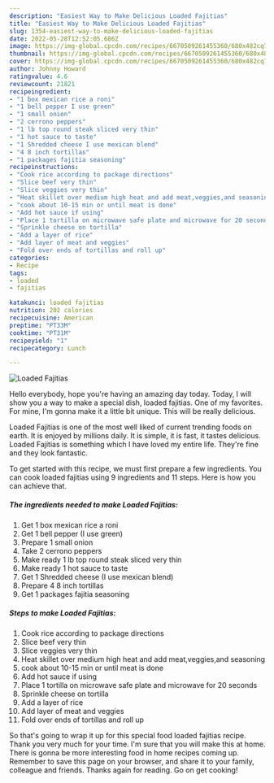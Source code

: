 ```yaml
---
description: "Easiest Way to Make Delicious Loaded Fajitias"
title: "Easiest Way to Make Delicious Loaded Fajitias"
slug: 1354-easiest-way-to-make-delicious-loaded-fajitias
date: 2022-05-28T12:52:05.686Z
image: https://img-global.cpcdn.com/recipes/6670509261455360/680x482cq70/loaded-fajitias-recipe-main-photo.jpg
thumbnail: https://img-global.cpcdn.com/recipes/6670509261455360/680x482cq70/loaded-fajitias-recipe-main-photo.jpg
cover: https://img-global.cpcdn.com/recipes/6670509261455360/680x482cq70/loaded-fajitias-recipe-main-photo.jpg
author: Johnny Howard
ratingvalue: 4.6
reviewcount: 21821
recipeingredient:
- "1 box mexican rice a roni"
- "1 bell pepper I use green"
- "1 small onion"
- "2 cerrono peppers"
- "1 lb top round steak sliced very thin"
- "1 hot sauce to taste"
- "1 Shredded cheese I use mexican blend"
- "4 8 inch tortillas"
- "1 packages fajitia seasoning"
recipeinstructions:
- "Cook rice according to package directions"
- "Slice beef very thin"
- "Slice veggies very thin"
- "Heat skillet over medium high heat and add meat,veggies,and seasoning"
- "cook about 10-15 min or until meat is done"
- "Add hot sauce if using"
- "Place 1 tortilla on microwave safe plate and microwave for 20 seconds"
- "Sprinkle cheese on tortilla"
- "Add a layer of rice"
- "Add layer of meat and veggies"
- "Fold over ends of tortillas and roll up"
categories:
- Recipe
tags:
- loaded
- fajitias

katakunci: loaded fajitias 
nutrition: 202 calories
recipecuisine: American
preptime: "PT33M"
cooktime: "PT31M"
recipeyield: "1"
recipecategory: Lunch

---
```



![Loaded Fajitias](https://img-global.cpcdn.com/recipes/6670509261455360/680x482cq70/loaded-fajitias-recipe-main-photo.jpg)

Hello everybody, hope you're having an amazing day today. Today, I will show you a way to make a special dish, loaded fajitias. One of my favorites. For mine, I'm gonna make it a little bit unique. This will be really delicious.



Loaded Fajitias is one of the most well liked of current trending foods on earth. It is enjoyed by millions daily. It is simple, it is fast, it tastes delicious. Loaded Fajitias is something which I have loved my entire life. They're fine and they look fantastic.


To get started with this recipe, we must first prepare a few ingredients. You can cook loaded fajitias using 9 ingredients and 11 steps. Here is how you can achieve that.

<!--inarticleads1-->

##### The ingredients needed to make Loaded Fajitias:

1. Get 1 box mexican rice a roni
1. Get 1 bell pepper (I use green)
1. Prepare 1 small onion
1. Take 2 cerrono peppers
1. Make ready 1 lb top round steak sliced very thin
1. Make ready 1 hot sauce to taste
1. Get 1 Shredded cheese (I use mexican blend)
1. Prepare 4 8 inch tortillas
1. Get 1 packages fajitia seasoning




<!--inarticleads2-->

##### Steps to make Loaded Fajitias:

1. Cook rice according to package directions
1. Slice beef very thin
1. Slice veggies very thin
1. Heat skillet over medium high heat and add meat,veggies,and seasoning
1. cook about 10-15 min or until meat is done
1. Add hot sauce if using
1. Place 1 tortilla on microwave safe plate and microwave for 20 seconds
1. Sprinkle cheese on tortilla
1. Add a layer of rice
1. Add layer of meat and veggies
1. Fold over ends of tortillas and roll up




So that's going to wrap it up for this special food loaded fajitias recipe. Thank you very much for your time. I'm sure that you will make this at home. There is gonna be more interesting food in home recipes coming up. Remember to save this page on your browser, and share it to your family, colleague and friends. Thanks again for reading. Go on get cooking!
